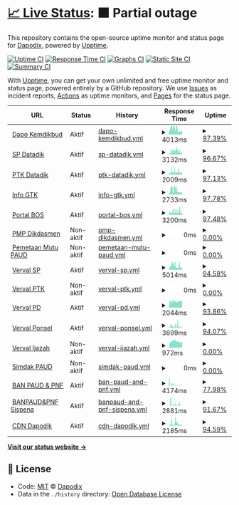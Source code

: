 # [📈 Live Status](https://dapodix.github.io/status): <!--live status--> **🟧 Partial outage**

This repository contains the open-source uptime monitor and status page for [Dapodix](https://dapodix.github.io/status), powered by [Upptime](https://github.com/upptime/upptime).

[![Uptime CI](https://github.com/koj-co/upptime/workflows/Uptime%20CI/badge.svg)](https://github.com/koj-co/upptime/actions?query=workflow%3A%22Uptime+CI%22)
[![Response Time CI](https://github.com/koj-co/upptime/workflows/Response%20Time%20CI/badge.svg)](https://github.com/koj-co/upptime/actions?query=workflow%3A%22Response+Time+CI%22)
[![Graphs CI](https://github.com/koj-co/upptime/workflows/Graphs%20CI/badge.svg)](https://github.com/koj-co/upptime/actions?query=workflow%3A%22Graphs+CI%22)
[![Static Site CI](https://github.com/koj-co/upptime/workflows/Static%20Site%20CI/badge.svg)](https://github.com/koj-co/upptime/actions?query=workflow%3A%22Static+Site+CI%22)
[![Summary CI](https://github.com/koj-co/upptime/workflows/Summary%20CI/badge.svg)](https://github.com/koj-co/upptime/actions?query=workflow%3A%22Summary+CI%22)

With [Upptime](https://upptime.js.org), you can get your own unlimited and free uptime monitor and status page, powered entirely by a GitHub repository. We use [Issues](https://github.com/dapodix/status/issues) as incident reports, [Actions](https://github.com/dapodix/status/actions) as uptime monitors, and [Pages](https://dapodix.github.io/status) for the status page.

<!--start: status pages-->
<!-- This summary is generated by Upptime (https://github.com/upptime/upptime) -->
<!-- Do not edit this manually, your changes will be overwritten -->
<!-- prettier-ignore -->
| URL | Status | History | Response Time | Uptime |
| --- | ------ | ------- | ------------- | ------ |
| <img alt="" src="https://icons.duckduckgo.com/ip3/dapo.kemdikbud.go.id.ico" height="13"> [Dapo Kemdikbud](https://dapo.kemdikbud.go.id/) | Aktif | [dapo-kemdikbud.yml](https://github.com/dapodix/status/commits/HEAD/history/dapo-kemdikbud.yml) | <details><summary><img alt="Response time graph" src="./graphs/dapo-kemdikbud/response-time-week.png" height="20"> 4013ms</summary><br><a href="https://dapodix.github.io/status/history/dapo-kemdikbud"><img alt="Response time 4496" src="https://img.shields.io/endpoint?url=https%3A%2F%2Fraw.githubusercontent.com%2Fdapodix%2Fstatus%2FHEAD%2Fapi%2Fdapo-kemdikbud%2Fresponse-time.json"></a><br><a href="https://dapodix.github.io/status/history/dapo-kemdikbud"><img alt="24-hour response time 2490" src="https://img.shields.io/endpoint?url=https%3A%2F%2Fraw.githubusercontent.com%2Fdapodix%2Fstatus%2FHEAD%2Fapi%2Fdapo-kemdikbud%2Fresponse-time-day.json"></a><br><a href="https://dapodix.github.io/status/history/dapo-kemdikbud"><img alt="7-day response time 4013" src="https://img.shields.io/endpoint?url=https%3A%2F%2Fraw.githubusercontent.com%2Fdapodix%2Fstatus%2FHEAD%2Fapi%2Fdapo-kemdikbud%2Fresponse-time-week.json"></a><br><a href="https://dapodix.github.io/status/history/dapo-kemdikbud"><img alt="30-day response time 2934" src="https://img.shields.io/endpoint?url=https%3A%2F%2Fraw.githubusercontent.com%2Fdapodix%2Fstatus%2FHEAD%2Fapi%2Fdapo-kemdikbud%2Fresponse-time-month.json"></a><br><a href="https://dapodix.github.io/status/history/dapo-kemdikbud"><img alt="1-year response time 4447" src="https://img.shields.io/endpoint?url=https%3A%2F%2Fraw.githubusercontent.com%2Fdapodix%2Fstatus%2FHEAD%2Fapi%2Fdapo-kemdikbud%2Fresponse-time-year.json"></a></details> | <details><summary><a href="https://dapodix.github.io/status/history/dapo-kemdikbud">97.39%</a></summary><a href="https://dapodix.github.io/status/history/dapo-kemdikbud"><img alt="All-time uptime 99.67%" src="https://img.shields.io/endpoint?url=https%3A%2F%2Fraw.githubusercontent.com%2Fdapodix%2Fstatus%2FHEAD%2Fapi%2Fdapo-kemdikbud%2Fuptime.json"></a><br><a href="https://dapodix.github.io/status/history/dapo-kemdikbud"><img alt="24-hour uptime 98.09%" src="https://img.shields.io/endpoint?url=https%3A%2F%2Fraw.githubusercontent.com%2Fdapodix%2Fstatus%2FHEAD%2Fapi%2Fdapo-kemdikbud%2Fuptime-day.json"></a><br><a href="https://dapodix.github.io/status/history/dapo-kemdikbud"><img alt="7-day uptime 97.39%" src="https://img.shields.io/endpoint?url=https%3A%2F%2Fraw.githubusercontent.com%2Fdapodix%2Fstatus%2FHEAD%2Fapi%2Fdapo-kemdikbud%2Fuptime-week.json"></a><br><a href="https://dapodix.github.io/status/history/dapo-kemdikbud"><img alt="30-day uptime 98.65%" src="https://img.shields.io/endpoint?url=https%3A%2F%2Fraw.githubusercontent.com%2Fdapodix%2Fstatus%2FHEAD%2Fapi%2Fdapo-kemdikbud%2Fuptime-month.json"></a><br><a href="https://dapodix.github.io/status/history/dapo-kemdikbud"><img alt="1-year uptime 98.96%" src="https://img.shields.io/endpoint?url=https%3A%2F%2Fraw.githubusercontent.com%2Fdapodix%2Fstatus%2FHEAD%2Fapi%2Fdapo-kemdikbud%2Fuptime-year.json"></a></details>
| <img alt="" src="https://icons.duckduckgo.com/ip3/sp.datadik.kemdikbud.go.id.ico" height="13"> [SP Datadik](https://sp.datadik.kemdikbud.go.id/) | Aktif | [sp-datadik.yml](https://github.com/dapodix/status/commits/HEAD/history/sp-datadik.yml) | <details><summary><img alt="Response time graph" src="./graphs/sp-datadik/response-time-week.png" height="20"> 3132ms</summary><br><a href="https://dapodix.github.io/status/history/sp-datadik"><img alt="Response time 1942" src="https://img.shields.io/endpoint?url=https%3A%2F%2Fraw.githubusercontent.com%2Fdapodix%2Fstatus%2FHEAD%2Fapi%2Fsp-datadik%2Fresponse-time.json"></a><br><a href="https://dapodix.github.io/status/history/sp-datadik"><img alt="24-hour response time 1539" src="https://img.shields.io/endpoint?url=https%3A%2F%2Fraw.githubusercontent.com%2Fdapodix%2Fstatus%2FHEAD%2Fapi%2Fsp-datadik%2Fresponse-time-day.json"></a><br><a href="https://dapodix.github.io/status/history/sp-datadik"><img alt="7-day response time 3132" src="https://img.shields.io/endpoint?url=https%3A%2F%2Fraw.githubusercontent.com%2Fdapodix%2Fstatus%2FHEAD%2Fapi%2Fsp-datadik%2Fresponse-time-week.json"></a><br><a href="https://dapodix.github.io/status/history/sp-datadik"><img alt="30-day response time 1812" src="https://img.shields.io/endpoint?url=https%3A%2F%2Fraw.githubusercontent.com%2Fdapodix%2Fstatus%2FHEAD%2Fapi%2Fsp-datadik%2Fresponse-time-month.json"></a><br><a href="https://dapodix.github.io/status/history/sp-datadik"><img alt="1-year response time 1474" src="https://img.shields.io/endpoint?url=https%3A%2F%2Fraw.githubusercontent.com%2Fdapodix%2Fstatus%2FHEAD%2Fapi%2Fsp-datadik%2Fresponse-time-year.json"></a></details> | <details><summary><a href="https://dapodix.github.io/status/history/sp-datadik">96.67%</a></summary><a href="https://dapodix.github.io/status/history/sp-datadik"><img alt="All-time uptime 99.78%" src="https://img.shields.io/endpoint?url=https%3A%2F%2Fraw.githubusercontent.com%2Fdapodix%2Fstatus%2FHEAD%2Fapi%2Fsp-datadik%2Fuptime.json"></a><br><a href="https://dapodix.github.io/status/history/sp-datadik"><img alt="24-hour uptime 100.00%" src="https://img.shields.io/endpoint?url=https%3A%2F%2Fraw.githubusercontent.com%2Fdapodix%2Fstatus%2FHEAD%2Fapi%2Fsp-datadik%2Fuptime-day.json"></a><br><a href="https://dapodix.github.io/status/history/sp-datadik"><img alt="7-day uptime 96.67%" src="https://img.shields.io/endpoint?url=https%3A%2F%2Fraw.githubusercontent.com%2Fdapodix%2Fstatus%2FHEAD%2Fapi%2Fsp-datadik%2Fuptime-week.json"></a><br><a href="https://dapodix.github.io/status/history/sp-datadik"><img alt="30-day uptime 98.76%" src="https://img.shields.io/endpoint?url=https%3A%2F%2Fraw.githubusercontent.com%2Fdapodix%2Fstatus%2FHEAD%2Fapi%2Fsp-datadik%2Fuptime-month.json"></a><br><a href="https://dapodix.github.io/status/history/sp-datadik"><img alt="1-year uptime 99.31%" src="https://img.shields.io/endpoint?url=https%3A%2F%2Fraw.githubusercontent.com%2Fdapodix%2Fstatus%2FHEAD%2Fapi%2Fsp-datadik%2Fuptime-year.json"></a></details>
| <img alt="" src="https://icons.duckduckgo.com/ip3/ptk.datadik.kemdikbud.go.id.ico" height="13"> [PTK Datadik](https://ptk.datadik.kemdikbud.go.id) | Aktif | [ptk-datadik.yml](https://github.com/dapodix/status/commits/HEAD/history/ptk-datadik.yml) | <details><summary><img alt="Response time graph" src="./graphs/ptk-datadik/response-time-week.png" height="20"> 2009ms</summary><br><a href="https://dapodix.github.io/status/history/ptk-datadik"><img alt="Response time 2690" src="https://img.shields.io/endpoint?url=https%3A%2F%2Fraw.githubusercontent.com%2Fdapodix%2Fstatus%2FHEAD%2Fapi%2Fptk-datadik%2Fresponse-time.json"></a><br><a href="https://dapodix.github.io/status/history/ptk-datadik"><img alt="24-hour response time 1385" src="https://img.shields.io/endpoint?url=https%3A%2F%2Fraw.githubusercontent.com%2Fdapodix%2Fstatus%2FHEAD%2Fapi%2Fptk-datadik%2Fresponse-time-day.json"></a><br><a href="https://dapodix.github.io/status/history/ptk-datadik"><img alt="7-day response time 2009" src="https://img.shields.io/endpoint?url=https%3A%2F%2Fraw.githubusercontent.com%2Fdapodix%2Fstatus%2FHEAD%2Fapi%2Fptk-datadik%2Fresponse-time-week.json"></a><br><a href="https://dapodix.github.io/status/history/ptk-datadik"><img alt="30-day response time 1574" src="https://img.shields.io/endpoint?url=https%3A%2F%2Fraw.githubusercontent.com%2Fdapodix%2Fstatus%2FHEAD%2Fapi%2Fptk-datadik%2Fresponse-time-month.json"></a><br><a href="https://dapodix.github.io/status/history/ptk-datadik"><img alt="1-year response time 2189" src="https://img.shields.io/endpoint?url=https%3A%2F%2Fraw.githubusercontent.com%2Fdapodix%2Fstatus%2FHEAD%2Fapi%2Fptk-datadik%2Fresponse-time-year.json"></a></details> | <details><summary><a href="https://dapodix.github.io/status/history/ptk-datadik">97.13%</a></summary><a href="https://dapodix.github.io/status/history/ptk-datadik"><img alt="All-time uptime 99.62%" src="https://img.shields.io/endpoint?url=https%3A%2F%2Fraw.githubusercontent.com%2Fdapodix%2Fstatus%2FHEAD%2Fapi%2Fptk-datadik%2Fuptime.json"></a><br><a href="https://dapodix.github.io/status/history/ptk-datadik"><img alt="24-hour uptime 100.00%" src="https://img.shields.io/endpoint?url=https%3A%2F%2Fraw.githubusercontent.com%2Fdapodix%2Fstatus%2FHEAD%2Fapi%2Fptk-datadik%2Fuptime-day.json"></a><br><a href="https://dapodix.github.io/status/history/ptk-datadik"><img alt="7-day uptime 97.13%" src="https://img.shields.io/endpoint?url=https%3A%2F%2Fraw.githubusercontent.com%2Fdapodix%2Fstatus%2FHEAD%2Fapi%2Fptk-datadik%2Fuptime-week.json"></a><br><a href="https://dapodix.github.io/status/history/ptk-datadik"><img alt="30-day uptime 98.85%" src="https://img.shields.io/endpoint?url=https%3A%2F%2Fraw.githubusercontent.com%2Fdapodix%2Fstatus%2FHEAD%2Fapi%2Fptk-datadik%2Fuptime-month.json"></a><br><a href="https://dapodix.github.io/status/history/ptk-datadik"><img alt="1-year uptime 99.18%" src="https://img.shields.io/endpoint?url=https%3A%2F%2Fraw.githubusercontent.com%2Fdapodix%2Fstatus%2FHEAD%2Fapi%2Fptk-datadik%2Fuptime-year.json"></a></details>
| <img alt="" src="https://icons.duckduckgo.com/ip3/info.gtk.kemdikbud.go.id.ico" height="13"> [Info GTK](https://info.gtk.kemdikbud.go.id) | Aktif | [info-gtk.yml](https://github.com/dapodix/status/commits/HEAD/history/info-gtk.yml) | <details><summary><img alt="Response time graph" src="./graphs/info-gtk/response-time-week.png" height="20"> 2733ms</summary><br><a href="https://dapodix.github.io/status/history/info-gtk"><img alt="Response time 2822" src="https://img.shields.io/endpoint?url=https%3A%2F%2Fraw.githubusercontent.com%2Fdapodix%2Fstatus%2FHEAD%2Fapi%2Finfo-gtk%2Fresponse-time.json"></a><br><a href="https://dapodix.github.io/status/history/info-gtk"><img alt="24-hour response time 1166" src="https://img.shields.io/endpoint?url=https%3A%2F%2Fraw.githubusercontent.com%2Fdapodix%2Fstatus%2FHEAD%2Fapi%2Finfo-gtk%2Fresponse-time-day.json"></a><br><a href="https://dapodix.github.io/status/history/info-gtk"><img alt="7-day response time 2733" src="https://img.shields.io/endpoint?url=https%3A%2F%2Fraw.githubusercontent.com%2Fdapodix%2Fstatus%2FHEAD%2Fapi%2Finfo-gtk%2Fresponse-time-week.json"></a><br><a href="https://dapodix.github.io/status/history/info-gtk"><img alt="30-day response time 1882" src="https://img.shields.io/endpoint?url=https%3A%2F%2Fraw.githubusercontent.com%2Fdapodix%2Fstatus%2FHEAD%2Fapi%2Finfo-gtk%2Fresponse-time-month.json"></a><br><a href="https://dapodix.github.io/status/history/info-gtk"><img alt="1-year response time 2479" src="https://img.shields.io/endpoint?url=https%3A%2F%2Fraw.githubusercontent.com%2Fdapodix%2Fstatus%2FHEAD%2Fapi%2Finfo-gtk%2Fresponse-time-year.json"></a></details> | <details><summary><a href="https://dapodix.github.io/status/history/info-gtk">97.78%</a></summary><a href="https://dapodix.github.io/status/history/info-gtk"><img alt="All-time uptime 99.38%" src="https://img.shields.io/endpoint?url=https%3A%2F%2Fraw.githubusercontent.com%2Fdapodix%2Fstatus%2FHEAD%2Fapi%2Finfo-gtk%2Fuptime.json"></a><br><a href="https://dapodix.github.io/status/history/info-gtk"><img alt="24-hour uptime 100.00%" src="https://img.shields.io/endpoint?url=https%3A%2F%2Fraw.githubusercontent.com%2Fdapodix%2Fstatus%2FHEAD%2Fapi%2Finfo-gtk%2Fuptime-day.json"></a><br><a href="https://dapodix.github.io/status/history/info-gtk"><img alt="7-day uptime 97.78%" src="https://img.shields.io/endpoint?url=https%3A%2F%2Fraw.githubusercontent.com%2Fdapodix%2Fstatus%2FHEAD%2Fapi%2Finfo-gtk%2Fuptime-week.json"></a><br><a href="https://dapodix.github.io/status/history/info-gtk"><img alt="30-day uptime 98.52%" src="https://img.shields.io/endpoint?url=https%3A%2F%2Fraw.githubusercontent.com%2Fdapodix%2Fstatus%2FHEAD%2Fapi%2Finfo-gtk%2Fuptime-month.json"></a><br><a href="https://dapodix.github.io/status/history/info-gtk"><img alt="1-year uptime 98.06%" src="https://img.shields.io/endpoint?url=https%3A%2F%2Fraw.githubusercontent.com%2Fdapodix%2Fstatus%2FHEAD%2Fapi%2Finfo-gtk%2Fuptime-year.json"></a></details>
| <img alt="" src="https://icons.duckduckgo.com/ip3/bos.kemdikbud.go.id.ico" height="13"> [Portal BOS](https://bos.kemdikbud.go.id/) | Aktif | [portal-bos.yml](https://github.com/dapodix/status/commits/HEAD/history/portal-bos.yml) | <details><summary><img alt="Response time graph" src="./graphs/portal-bos/response-time-week.png" height="20"> 3200ms</summary><br><a href="https://dapodix.github.io/status/history/portal-bos"><img alt="Response time 3244" src="https://img.shields.io/endpoint?url=https%3A%2F%2Fraw.githubusercontent.com%2Fdapodix%2Fstatus%2FHEAD%2Fapi%2Fportal-bos%2Fresponse-time.json"></a><br><a href="https://dapodix.github.io/status/history/portal-bos"><img alt="24-hour response time 1685" src="https://img.shields.io/endpoint?url=https%3A%2F%2Fraw.githubusercontent.com%2Fdapodix%2Fstatus%2FHEAD%2Fapi%2Fportal-bos%2Fresponse-time-day.json"></a><br><a href="https://dapodix.github.io/status/history/portal-bos"><img alt="7-day response time 3200" src="https://img.shields.io/endpoint?url=https%3A%2F%2Fraw.githubusercontent.com%2Fdapodix%2Fstatus%2FHEAD%2Fapi%2Fportal-bos%2Fresponse-time-week.json"></a><br><a href="https://dapodix.github.io/status/history/portal-bos"><img alt="30-day response time 2094" src="https://img.shields.io/endpoint?url=https%3A%2F%2Fraw.githubusercontent.com%2Fdapodix%2Fstatus%2FHEAD%2Fapi%2Fportal-bos%2Fresponse-time-month.json"></a><br><a href="https://dapodix.github.io/status/history/portal-bos"><img alt="1-year response time 2997" src="https://img.shields.io/endpoint?url=https%3A%2F%2Fraw.githubusercontent.com%2Fdapodix%2Fstatus%2FHEAD%2Fapi%2Fportal-bos%2Fresponse-time-year.json"></a></details> | <details><summary><a href="https://dapodix.github.io/status/history/portal-bos">97.48%</a></summary><a href="https://dapodix.github.io/status/history/portal-bos"><img alt="All-time uptime 99.72%" src="https://img.shields.io/endpoint?url=https%3A%2F%2Fraw.githubusercontent.com%2Fdapodix%2Fstatus%2FHEAD%2Fapi%2Fportal-bos%2Fuptime.json"></a><br><a href="https://dapodix.github.io/status/history/portal-bos"><img alt="24-hour uptime 100.00%" src="https://img.shields.io/endpoint?url=https%3A%2F%2Fraw.githubusercontent.com%2Fdapodix%2Fstatus%2FHEAD%2Fapi%2Fportal-bos%2Fuptime-day.json"></a><br><a href="https://dapodix.github.io/status/history/portal-bos"><img alt="7-day uptime 97.48%" src="https://img.shields.io/endpoint?url=https%3A%2F%2Fraw.githubusercontent.com%2Fdapodix%2Fstatus%2FHEAD%2Fapi%2Fportal-bos%2Fuptime-week.json"></a><br><a href="https://dapodix.github.io/status/history/portal-bos"><img alt="30-day uptime 98.40%" src="https://img.shields.io/endpoint?url=https%3A%2F%2Fraw.githubusercontent.com%2Fdapodix%2Fstatus%2FHEAD%2Fapi%2Fportal-bos%2Fuptime-month.json"></a><br><a href="https://dapodix.github.io/status/history/portal-bos"><img alt="1-year uptime 99.13%" src="https://img.shields.io/endpoint?url=https%3A%2F%2Fraw.githubusercontent.com%2Fdapodix%2Fstatus%2FHEAD%2Fapi%2Fportal-bos%2Fuptime-year.json"></a></details>
| <img alt="" src="https://icons.duckduckgo.com/ip3/pmp.kemdikbud.go.id.ico" height="13"> [PMP Dikdasmen](http://pmp.kemdikbud.go.id/) | Non-aktif | [pmp-dikdasmen.yml](https://github.com/dapodix/status/commits/HEAD/history/pmp-dikdasmen.yml) | <details><summary><img alt="Response time graph" src="./graphs/pmp-dikdasmen/response-time-week.png" height="20"> 0ms</summary><br><a href="https://dapodix.github.io/status/history/pmp-dikdasmen"><img alt="Response time 2246" src="https://img.shields.io/endpoint?url=https%3A%2F%2Fraw.githubusercontent.com%2Fdapodix%2Fstatus%2FHEAD%2Fapi%2Fpmp-dikdasmen%2Fresponse-time.json"></a><br><a href="https://dapodix.github.io/status/history/pmp-dikdasmen"><img alt="24-hour response time 0" src="https://img.shields.io/endpoint?url=https%3A%2F%2Fraw.githubusercontent.com%2Fdapodix%2Fstatus%2FHEAD%2Fapi%2Fpmp-dikdasmen%2Fresponse-time-day.json"></a><br><a href="https://dapodix.github.io/status/history/pmp-dikdasmen"><img alt="7-day response time 0" src="https://img.shields.io/endpoint?url=https%3A%2F%2Fraw.githubusercontent.com%2Fdapodix%2Fstatus%2FHEAD%2Fapi%2Fpmp-dikdasmen%2Fresponse-time-week.json"></a><br><a href="https://dapodix.github.io/status/history/pmp-dikdasmen"><img alt="30-day response time 0" src="https://img.shields.io/endpoint?url=https%3A%2F%2Fraw.githubusercontent.com%2Fdapodix%2Fstatus%2FHEAD%2Fapi%2Fpmp-dikdasmen%2Fresponse-time-month.json"></a><br><a href="https://dapodix.github.io/status/history/pmp-dikdasmen"><img alt="1-year response time 1536" src="https://img.shields.io/endpoint?url=https%3A%2F%2Fraw.githubusercontent.com%2Fdapodix%2Fstatus%2FHEAD%2Fapi%2Fpmp-dikdasmen%2Fresponse-time-year.json"></a></details> | <details><summary><a href="https://dapodix.github.io/status/history/pmp-dikdasmen">0.00%</a></summary><a href="https://dapodix.github.io/status/history/pmp-dikdasmen"><img alt="All-time uptime 85.50%" src="https://img.shields.io/endpoint?url=https%3A%2F%2Fraw.githubusercontent.com%2Fdapodix%2Fstatus%2FHEAD%2Fapi%2Fpmp-dikdasmen%2Fuptime.json"></a><br><a href="https://dapodix.github.io/status/history/pmp-dikdasmen"><img alt="24-hour uptime 0.00%" src="https://img.shields.io/endpoint?url=https%3A%2F%2Fraw.githubusercontent.com%2Fdapodix%2Fstatus%2FHEAD%2Fapi%2Fpmp-dikdasmen%2Fuptime-day.json"></a><br><a href="https://dapodix.github.io/status/history/pmp-dikdasmen"><img alt="7-day uptime 0.00%" src="https://img.shields.io/endpoint?url=https%3A%2F%2Fraw.githubusercontent.com%2Fdapodix%2Fstatus%2FHEAD%2Fapi%2Fpmp-dikdasmen%2Fuptime-week.json"></a><br><a href="https://dapodix.github.io/status/history/pmp-dikdasmen"><img alt="30-day uptime 0.00%" src="https://img.shields.io/endpoint?url=https%3A%2F%2Fraw.githubusercontent.com%2Fdapodix%2Fstatus%2FHEAD%2Fapi%2Fpmp-dikdasmen%2Fuptime-month.json"></a><br><a href="https://dapodix.github.io/status/history/pmp-dikdasmen"><img alt="1-year uptime 57.50%" src="https://img.shields.io/endpoint?url=https%3A%2F%2Fraw.githubusercontent.com%2Fdapodix%2Fstatus%2FHEAD%2Fapi%2Fpmp-dikdasmen%2Fuptime-year.json"></a></details>
| <img alt="" src="https://icons.duckduckgo.com/ip3/pemetaanmutu.paud-dikmas.kemdikbud.go.id.ico" height="13"> [Pemetaan Mutu PAUD](https://pemetaanmutu.paud-dikmas.kemdikbud.go.id/) | Non-aktif | [pemetaan-mutu-paud.yml](https://github.com/dapodix/status/commits/HEAD/history/pemetaan-mutu-paud.yml) | <details><summary><img alt="Response time graph" src="./graphs/pemetaan-mutu-paud/response-time-week.png" height="20"> 0ms</summary><br><a href="https://dapodix.github.io/status/history/pemetaan-mutu-paud"><img alt="Response time 0" src="https://img.shields.io/endpoint?url=https%3A%2F%2Fraw.githubusercontent.com%2Fdapodix%2Fstatus%2FHEAD%2Fapi%2Fpemetaan-mutu-paud%2Fresponse-time.json"></a><br><a href="https://dapodix.github.io/status/history/pemetaan-mutu-paud"><img alt="24-hour response time 0" src="https://img.shields.io/endpoint?url=https%3A%2F%2Fraw.githubusercontent.com%2Fdapodix%2Fstatus%2FHEAD%2Fapi%2Fpemetaan-mutu-paud%2Fresponse-time-day.json"></a><br><a href="https://dapodix.github.io/status/history/pemetaan-mutu-paud"><img alt="7-day response time 0" src="https://img.shields.io/endpoint?url=https%3A%2F%2Fraw.githubusercontent.com%2Fdapodix%2Fstatus%2FHEAD%2Fapi%2Fpemetaan-mutu-paud%2Fresponse-time-week.json"></a><br><a href="https://dapodix.github.io/status/history/pemetaan-mutu-paud"><img alt="30-day response time 0" src="https://img.shields.io/endpoint?url=https%3A%2F%2Fraw.githubusercontent.com%2Fdapodix%2Fstatus%2FHEAD%2Fapi%2Fpemetaan-mutu-paud%2Fresponse-time-month.json"></a><br><a href="https://dapodix.github.io/status/history/pemetaan-mutu-paud"><img alt="1-year response time 0" src="https://img.shields.io/endpoint?url=https%3A%2F%2Fraw.githubusercontent.com%2Fdapodix%2Fstatus%2FHEAD%2Fapi%2Fpemetaan-mutu-paud%2Fresponse-time-year.json"></a></details> | <details><summary><a href="https://dapodix.github.io/status/history/pemetaan-mutu-paud">0.00%</a></summary><a href="https://dapodix.github.io/status/history/pemetaan-mutu-paud"><img alt="All-time uptime 25.70%" src="https://img.shields.io/endpoint?url=https%3A%2F%2Fraw.githubusercontent.com%2Fdapodix%2Fstatus%2FHEAD%2Fapi%2Fpemetaan-mutu-paud%2Fuptime.json"></a><br><a href="https://dapodix.github.io/status/history/pemetaan-mutu-paud"><img alt="24-hour uptime 0.00%" src="https://img.shields.io/endpoint?url=https%3A%2F%2Fraw.githubusercontent.com%2Fdapodix%2Fstatus%2FHEAD%2Fapi%2Fpemetaan-mutu-paud%2Fuptime-day.json"></a><br><a href="https://dapodix.github.io/status/history/pemetaan-mutu-paud"><img alt="7-day uptime 0.00%" src="https://img.shields.io/endpoint?url=https%3A%2F%2Fraw.githubusercontent.com%2Fdapodix%2Fstatus%2FHEAD%2Fapi%2Fpemetaan-mutu-paud%2Fuptime-week.json"></a><br><a href="https://dapodix.github.io/status/history/pemetaan-mutu-paud"><img alt="30-day uptime 0.00%" src="https://img.shields.io/endpoint?url=https%3A%2F%2Fraw.githubusercontent.com%2Fdapodix%2Fstatus%2FHEAD%2Fapi%2Fpemetaan-mutu-paud%2Fuptime-month.json"></a><br><a href="https://dapodix.github.io/status/history/pemetaan-mutu-paud"><img alt="1-year uptime 0.00%" src="https://img.shields.io/endpoint?url=https%3A%2F%2Fraw.githubusercontent.com%2Fdapodix%2Fstatus%2FHEAD%2Fapi%2Fpemetaan-mutu-paud%2Fuptime-year.json"></a></details>
| <img alt="" src="https://icons.duckduckgo.com/ip3/vervalsp.data.kemdikbud.go.id.ico" height="13"> [Verval SP](http://vervalsp.data.kemdikbud.go.id/) | Aktif | [verval-sp.yml](https://github.com/dapodix/status/commits/HEAD/history/verval-sp.yml) | <details><summary><img alt="Response time graph" src="./graphs/verval-sp/response-time-week.png" height="20"> 5014ms</summary><br><a href="https://dapodix.github.io/status/history/verval-sp"><img alt="Response time 4632" src="https://img.shields.io/endpoint?url=https%3A%2F%2Fraw.githubusercontent.com%2Fdapodix%2Fstatus%2FHEAD%2Fapi%2Fverval-sp%2Fresponse-time.json"></a><br><a href="https://dapodix.github.io/status/history/verval-sp"><img alt="24-hour response time 2836" src="https://img.shields.io/endpoint?url=https%3A%2F%2Fraw.githubusercontent.com%2Fdapodix%2Fstatus%2FHEAD%2Fapi%2Fverval-sp%2Fresponse-time-day.json"></a><br><a href="https://dapodix.github.io/status/history/verval-sp"><img alt="7-day response time 5014" src="https://img.shields.io/endpoint?url=https%3A%2F%2Fraw.githubusercontent.com%2Fdapodix%2Fstatus%2FHEAD%2Fapi%2Fverval-sp%2Fresponse-time-week.json"></a><br><a href="https://dapodix.github.io/status/history/verval-sp"><img alt="30-day response time 3877" src="https://img.shields.io/endpoint?url=https%3A%2F%2Fraw.githubusercontent.com%2Fdapodix%2Fstatus%2FHEAD%2Fapi%2Fverval-sp%2Fresponse-time-month.json"></a><br><a href="https://dapodix.github.io/status/history/verval-sp"><img alt="1-year response time 4107" src="https://img.shields.io/endpoint?url=https%3A%2F%2Fraw.githubusercontent.com%2Fdapodix%2Fstatus%2FHEAD%2Fapi%2Fverval-sp%2Fresponse-time-year.json"></a></details> | <details><summary><a href="https://dapodix.github.io/status/history/verval-sp">94.58%</a></summary><a href="https://dapodix.github.io/status/history/verval-sp"><img alt="All-time uptime 95.43%" src="https://img.shields.io/endpoint?url=https%3A%2F%2Fraw.githubusercontent.com%2Fdapodix%2Fstatus%2FHEAD%2Fapi%2Fverval-sp%2Fuptime.json"></a><br><a href="https://dapodix.github.io/status/history/verval-sp"><img alt="24-hour uptime 100.00%" src="https://img.shields.io/endpoint?url=https%3A%2F%2Fraw.githubusercontent.com%2Fdapodix%2Fstatus%2FHEAD%2Fapi%2Fverval-sp%2Fuptime-day.json"></a><br><a href="https://dapodix.github.io/status/history/verval-sp"><img alt="7-day uptime 94.58%" src="https://img.shields.io/endpoint?url=https%3A%2F%2Fraw.githubusercontent.com%2Fdapodix%2Fstatus%2FHEAD%2Fapi%2Fverval-sp%2Fuptime-week.json"></a><br><a href="https://dapodix.github.io/status/history/verval-sp"><img alt="30-day uptime 98.44%" src="https://img.shields.io/endpoint?url=https%3A%2F%2Fraw.githubusercontent.com%2Fdapodix%2Fstatus%2FHEAD%2Fapi%2Fverval-sp%2Fuptime-month.json"></a><br><a href="https://dapodix.github.io/status/history/verval-sp"><img alt="1-year uptime 85.50%" src="https://img.shields.io/endpoint?url=https%3A%2F%2Fraw.githubusercontent.com%2Fdapodix%2Fstatus%2FHEAD%2Fapi%2Fverval-sp%2Fuptime-year.json"></a></details>
| <img alt="" src="https://icons.duckduckgo.com/ip3/vervalptk.data.kemdikbud.go.id.ico" height="13"> [Verval PTK](http://vervalptk.data.kemdikbud.go.id/) | Non-aktif | [verval-ptk.yml](https://github.com/dapodix/status/commits/HEAD/history/verval-ptk.yml) | <details><summary><img alt="Response time graph" src="./graphs/verval-ptk/response-time-week.png" height="20"> 0ms</summary><br><a href="https://dapodix.github.io/status/history/verval-ptk"><img alt="Response time 0" src="https://img.shields.io/endpoint?url=https%3A%2F%2Fraw.githubusercontent.com%2Fdapodix%2Fstatus%2FHEAD%2Fapi%2Fverval-ptk%2Fresponse-time.json"></a><br><a href="https://dapodix.github.io/status/history/verval-ptk"><img alt="24-hour response time 0" src="https://img.shields.io/endpoint?url=https%3A%2F%2Fraw.githubusercontent.com%2Fdapodix%2Fstatus%2FHEAD%2Fapi%2Fverval-ptk%2Fresponse-time-day.json"></a><br><a href="https://dapodix.github.io/status/history/verval-ptk"><img alt="7-day response time 0" src="https://img.shields.io/endpoint?url=https%3A%2F%2Fraw.githubusercontent.com%2Fdapodix%2Fstatus%2FHEAD%2Fapi%2Fverval-ptk%2Fresponse-time-week.json"></a><br><a href="https://dapodix.github.io/status/history/verval-ptk"><img alt="30-day response time 0" src="https://img.shields.io/endpoint?url=https%3A%2F%2Fraw.githubusercontent.com%2Fdapodix%2Fstatus%2FHEAD%2Fapi%2Fverval-ptk%2Fresponse-time-month.json"></a><br><a href="https://dapodix.github.io/status/history/verval-ptk"><img alt="1-year response time 0" src="https://img.shields.io/endpoint?url=https%3A%2F%2Fraw.githubusercontent.com%2Fdapodix%2Fstatus%2FHEAD%2Fapi%2Fverval-ptk%2Fresponse-time-year.json"></a></details> | <details><summary><a href="https://dapodix.github.io/status/history/verval-ptk">0.00%</a></summary><a href="https://dapodix.github.io/status/history/verval-ptk"><img alt="All-time uptime 31.88%" src="https://img.shields.io/endpoint?url=https%3A%2F%2Fraw.githubusercontent.com%2Fdapodix%2Fstatus%2FHEAD%2Fapi%2Fverval-ptk%2Fuptime.json"></a><br><a href="https://dapodix.github.io/status/history/verval-ptk"><img alt="24-hour uptime 0.00%" src="https://img.shields.io/endpoint?url=https%3A%2F%2Fraw.githubusercontent.com%2Fdapodix%2Fstatus%2FHEAD%2Fapi%2Fverval-ptk%2Fuptime-day.json"></a><br><a href="https://dapodix.github.io/status/history/verval-ptk"><img alt="7-day uptime 0.00%" src="https://img.shields.io/endpoint?url=https%3A%2F%2Fraw.githubusercontent.com%2Fdapodix%2Fstatus%2FHEAD%2Fapi%2Fverval-ptk%2Fuptime-week.json"></a><br><a href="https://dapodix.github.io/status/history/verval-ptk"><img alt="30-day uptime 0.00%" src="https://img.shields.io/endpoint?url=https%3A%2F%2Fraw.githubusercontent.com%2Fdapodix%2Fstatus%2FHEAD%2Fapi%2Fverval-ptk%2Fuptime-month.json"></a><br><a href="https://dapodix.github.io/status/history/verval-ptk"><img alt="1-year uptime 0.00%" src="https://img.shields.io/endpoint?url=https%3A%2F%2Fraw.githubusercontent.com%2Fdapodix%2Fstatus%2FHEAD%2Fapi%2Fverval-ptk%2Fuptime-year.json"></a></details>
| <img alt="" src="https://icons.duckduckgo.com/ip3/vervalpd.data.kemdikbud.go.id.ico" height="13"> [Verval PD](http://vervalpd.data.kemdikbud.go.id/) | Aktif | [verval-pd.yml](https://github.com/dapodix/status/commits/HEAD/history/verval-pd.yml) | <details><summary><img alt="Response time graph" src="./graphs/verval-pd/response-time-week.png" height="20"> 2044ms</summary><br><a href="https://dapodix.github.io/status/history/verval-pd"><img alt="Response time 3235" src="https://img.shields.io/endpoint?url=https%3A%2F%2Fraw.githubusercontent.com%2Fdapodix%2Fstatus%2FHEAD%2Fapi%2Fverval-pd%2Fresponse-time.json"></a><br><a href="https://dapodix.github.io/status/history/verval-pd"><img alt="24-hour response time 1986" src="https://img.shields.io/endpoint?url=https%3A%2F%2Fraw.githubusercontent.com%2Fdapodix%2Fstatus%2FHEAD%2Fapi%2Fverval-pd%2Fresponse-time-day.json"></a><br><a href="https://dapodix.github.io/status/history/verval-pd"><img alt="7-day response time 2044" src="https://img.shields.io/endpoint?url=https%3A%2F%2Fraw.githubusercontent.com%2Fdapodix%2Fstatus%2FHEAD%2Fapi%2Fverval-pd%2Fresponse-time-week.json"></a><br><a href="https://dapodix.github.io/status/history/verval-pd"><img alt="30-day response time 2042" src="https://img.shields.io/endpoint?url=https%3A%2F%2Fraw.githubusercontent.com%2Fdapodix%2Fstatus%2FHEAD%2Fapi%2Fverval-pd%2Fresponse-time-month.json"></a><br><a href="https://dapodix.github.io/status/history/verval-pd"><img alt="1-year response time 3017" src="https://img.shields.io/endpoint?url=https%3A%2F%2Fraw.githubusercontent.com%2Fdapodix%2Fstatus%2FHEAD%2Fapi%2Fverval-pd%2Fresponse-time-year.json"></a></details> | <details><summary><a href="https://dapodix.github.io/status/history/verval-pd">93.86%</a></summary><a href="https://dapodix.github.io/status/history/verval-pd"><img alt="All-time uptime 95.78%" src="https://img.shields.io/endpoint?url=https%3A%2F%2Fraw.githubusercontent.com%2Fdapodix%2Fstatus%2FHEAD%2Fapi%2Fverval-pd%2Fuptime.json"></a><br><a href="https://dapodix.github.io/status/history/verval-pd"><img alt="24-hour uptime 100.00%" src="https://img.shields.io/endpoint?url=https%3A%2F%2Fraw.githubusercontent.com%2Fdapodix%2Fstatus%2FHEAD%2Fapi%2Fverval-pd%2Fuptime-day.json"></a><br><a href="https://dapodix.github.io/status/history/verval-pd"><img alt="7-day uptime 93.86%" src="https://img.shields.io/endpoint?url=https%3A%2F%2Fraw.githubusercontent.com%2Fdapodix%2Fstatus%2FHEAD%2Fapi%2Fverval-pd%2Fuptime-week.json"></a><br><a href="https://dapodix.github.io/status/history/verval-pd"><img alt="30-day uptime 96.93%" src="https://img.shields.io/endpoint?url=https%3A%2F%2Fraw.githubusercontent.com%2Fdapodix%2Fstatus%2FHEAD%2Fapi%2Fverval-pd%2Fuptime-month.json"></a><br><a href="https://dapodix.github.io/status/history/verval-pd"><img alt="1-year uptime 86.73%" src="https://img.shields.io/endpoint?url=https%3A%2F%2Fraw.githubusercontent.com%2Fdapodix%2Fstatus%2FHEAD%2Fapi%2Fverval-pd%2Fuptime-year.json"></a></details>
| <img alt="" src="https://icons.duckduckgo.com/ip3/vervalponsel.data.kemdikbud.go.id.ico" height="13"> [Verval Ponsel](https://vervalponsel.data.kemdikbud.go.id/) | Aktif | [verval-ponsel.yml](https://github.com/dapodix/status/commits/HEAD/history/verval-ponsel.yml) | <details><summary><img alt="Response time graph" src="./graphs/verval-ponsel/response-time-week.png" height="20"> 3699ms</summary><br><a href="https://dapodix.github.io/status/history/verval-ponsel"><img alt="Response time 1893" src="https://img.shields.io/endpoint?url=https%3A%2F%2Fraw.githubusercontent.com%2Fdapodix%2Fstatus%2FHEAD%2Fapi%2Fverval-ponsel%2Fresponse-time.json"></a><br><a href="https://dapodix.github.io/status/history/verval-ponsel"><img alt="24-hour response time 1681" src="https://img.shields.io/endpoint?url=https%3A%2F%2Fraw.githubusercontent.com%2Fdapodix%2Fstatus%2FHEAD%2Fapi%2Fverval-ponsel%2Fresponse-time-day.json"></a><br><a href="https://dapodix.github.io/status/history/verval-ponsel"><img alt="7-day response time 3699" src="https://img.shields.io/endpoint?url=https%3A%2F%2Fraw.githubusercontent.com%2Fdapodix%2Fstatus%2FHEAD%2Fapi%2Fverval-ponsel%2Fresponse-time-week.json"></a><br><a href="https://dapodix.github.io/status/history/verval-ponsel"><img alt="30-day response time 2460" src="https://img.shields.io/endpoint?url=https%3A%2F%2Fraw.githubusercontent.com%2Fdapodix%2Fstatus%2FHEAD%2Fapi%2Fverval-ponsel%2Fresponse-time-month.json"></a><br><a href="https://dapodix.github.io/status/history/verval-ponsel"><img alt="1-year response time 1636" src="https://img.shields.io/endpoint?url=https%3A%2F%2Fraw.githubusercontent.com%2Fdapodix%2Fstatus%2FHEAD%2Fapi%2Fverval-ponsel%2Fresponse-time-year.json"></a></details> | <details><summary><a href="https://dapodix.github.io/status/history/verval-ponsel">94.07%</a></summary><a href="https://dapodix.github.io/status/history/verval-ponsel"><img alt="All-time uptime 78.85%" src="https://img.shields.io/endpoint?url=https%3A%2F%2Fraw.githubusercontent.com%2Fdapodix%2Fstatus%2FHEAD%2Fapi%2Fverval-ponsel%2Fuptime.json"></a><br><a href="https://dapodix.github.io/status/history/verval-ponsel"><img alt="24-hour uptime 100.00%" src="https://img.shields.io/endpoint?url=https%3A%2F%2Fraw.githubusercontent.com%2Fdapodix%2Fstatus%2FHEAD%2Fapi%2Fverval-ponsel%2Fuptime-day.json"></a><br><a href="https://dapodix.github.io/status/history/verval-ponsel"><img alt="7-day uptime 94.07%" src="https://img.shields.io/endpoint?url=https%3A%2F%2Fraw.githubusercontent.com%2Fdapodix%2Fstatus%2FHEAD%2Fapi%2Fverval-ponsel%2Fuptime-week.json"></a><br><a href="https://dapodix.github.io/status/history/verval-ponsel"><img alt="30-day uptime 98.39%" src="https://img.shields.io/endpoint?url=https%3A%2F%2Fraw.githubusercontent.com%2Fdapodix%2Fstatus%2FHEAD%2Fapi%2Fverval-ponsel%2Fuptime-month.json"></a><br><a href="https://dapodix.github.io/status/history/verval-ponsel"><img alt="1-year uptime 70.82%" src="https://img.shields.io/endpoint?url=https%3A%2F%2Fraw.githubusercontent.com%2Fdapodix%2Fstatus%2FHEAD%2Fapi%2Fverval-ponsel%2Fuptime-year.json"></a></details>
| <img alt="" src="https://icons.duckduckgo.com/ip3/info.gtk.kemdikbud.go.id.ico" height="13"> [Verval Ijazah](https://info.gtk.kemdikbud.go.id/verval_s1/index.php) | Non-aktif | [verval-ijazah.yml](https://github.com/dapodix/status/commits/HEAD/history/verval-ijazah.yml) | <details><summary><img alt="Response time graph" src="./graphs/verval-ijazah/response-time-week.png" height="20"> 972ms</summary><br><a href="https://dapodix.github.io/status/history/verval-ijazah"><img alt="Response time 1623" src="https://img.shields.io/endpoint?url=https%3A%2F%2Fraw.githubusercontent.com%2Fdapodix%2Fstatus%2FHEAD%2Fapi%2Fverval-ijazah%2Fresponse-time.json"></a><br><a href="https://dapodix.github.io/status/history/verval-ijazah"><img alt="24-hour response time 941" src="https://img.shields.io/endpoint?url=https%3A%2F%2Fraw.githubusercontent.com%2Fdapodix%2Fstatus%2FHEAD%2Fapi%2Fverval-ijazah%2Fresponse-time-day.json"></a><br><a href="https://dapodix.github.io/status/history/verval-ijazah"><img alt="7-day response time 972" src="https://img.shields.io/endpoint?url=https%3A%2F%2Fraw.githubusercontent.com%2Fdapodix%2Fstatus%2FHEAD%2Fapi%2Fverval-ijazah%2Fresponse-time-week.json"></a><br><a href="https://dapodix.github.io/status/history/verval-ijazah"><img alt="30-day response time 951" src="https://img.shields.io/endpoint?url=https%3A%2F%2Fraw.githubusercontent.com%2Fdapodix%2Fstatus%2FHEAD%2Fapi%2Fverval-ijazah%2Fresponse-time-month.json"></a><br><a href="https://dapodix.github.io/status/history/verval-ijazah"><img alt="1-year response time 1408" src="https://img.shields.io/endpoint?url=https%3A%2F%2Fraw.githubusercontent.com%2Fdapodix%2Fstatus%2FHEAD%2Fapi%2Fverval-ijazah%2Fresponse-time-year.json"></a></details> | <details><summary><a href="https://dapodix.github.io/status/history/verval-ijazah">0.00%</a></summary><a href="https://dapodix.github.io/status/history/verval-ijazah"><img alt="All-time uptime 68.03%" src="https://img.shields.io/endpoint?url=https%3A%2F%2Fraw.githubusercontent.com%2Fdapodix%2Fstatus%2FHEAD%2Fapi%2Fverval-ijazah%2Fuptime.json"></a><br><a href="https://dapodix.github.io/status/history/verval-ijazah"><img alt="24-hour uptime 0.00%" src="https://img.shields.io/endpoint?url=https%3A%2F%2Fraw.githubusercontent.com%2Fdapodix%2Fstatus%2FHEAD%2Fapi%2Fverval-ijazah%2Fuptime-day.json"></a><br><a href="https://dapodix.github.io/status/history/verval-ijazah"><img alt="7-day uptime 0.00%" src="https://img.shields.io/endpoint?url=https%3A%2F%2Fraw.githubusercontent.com%2Fdapodix%2Fstatus%2FHEAD%2Fapi%2Fverval-ijazah%2Fuptime-week.json"></a><br><a href="https://dapodix.github.io/status/history/verval-ijazah"><img alt="30-day uptime 0.00%" src="https://img.shields.io/endpoint?url=https%3A%2F%2Fraw.githubusercontent.com%2Fdapodix%2Fstatus%2FHEAD%2Fapi%2Fverval-ijazah%2Fuptime-month.json"></a><br><a href="https://dapodix.github.io/status/history/verval-ijazah"><img alt="1-year uptime 9.92%" src="https://img.shields.io/endpoint?url=https%3A%2F%2Fraw.githubusercontent.com%2Fdapodix%2Fstatus%2FHEAD%2Fapi%2Fverval-ijazah%2Fuptime-year.json"></a></details>
| <img alt="" src="https://icons.duckduckgo.com/ip3/app.paud-dikmas.kemdikbud.go.id.ico" height="13"> [Simdak PAUD](https://app.paud-dikmas.kemdikbud.go.id/simdak/) | Non-aktif | [simdak-paud.yml](https://github.com/dapodix/status/commits/HEAD/history/simdak-paud.yml) | <details><summary><img alt="Response time graph" src="./graphs/simdak-paud/response-time-week.png" height="20"> 0ms</summary><br><a href="https://dapodix.github.io/status/history/simdak-paud"><img alt="Response time 0" src="https://img.shields.io/endpoint?url=https%3A%2F%2Fraw.githubusercontent.com%2Fdapodix%2Fstatus%2FHEAD%2Fapi%2Fsimdak-paud%2Fresponse-time.json"></a><br><a href="https://dapodix.github.io/status/history/simdak-paud"><img alt="24-hour response time 0" src="https://img.shields.io/endpoint?url=https%3A%2F%2Fraw.githubusercontent.com%2Fdapodix%2Fstatus%2FHEAD%2Fapi%2Fsimdak-paud%2Fresponse-time-day.json"></a><br><a href="https://dapodix.github.io/status/history/simdak-paud"><img alt="7-day response time 0" src="https://img.shields.io/endpoint?url=https%3A%2F%2Fraw.githubusercontent.com%2Fdapodix%2Fstatus%2FHEAD%2Fapi%2Fsimdak-paud%2Fresponse-time-week.json"></a><br><a href="https://dapodix.github.io/status/history/simdak-paud"><img alt="30-day response time 0" src="https://img.shields.io/endpoint?url=https%3A%2F%2Fraw.githubusercontent.com%2Fdapodix%2Fstatus%2FHEAD%2Fapi%2Fsimdak-paud%2Fresponse-time-month.json"></a><br><a href="https://dapodix.github.io/status/history/simdak-paud"><img alt="1-year response time 0" src="https://img.shields.io/endpoint?url=https%3A%2F%2Fraw.githubusercontent.com%2Fdapodix%2Fstatus%2FHEAD%2Fapi%2Fsimdak-paud%2Fresponse-time-year.json"></a></details> | <details><summary><a href="https://dapodix.github.io/status/history/simdak-paud">0.00%</a></summary><a href="https://dapodix.github.io/status/history/simdak-paud"><img alt="All-time uptime 21.53%" src="https://img.shields.io/endpoint?url=https%3A%2F%2Fraw.githubusercontent.com%2Fdapodix%2Fstatus%2FHEAD%2Fapi%2Fsimdak-paud%2Fuptime.json"></a><br><a href="https://dapodix.github.io/status/history/simdak-paud"><img alt="24-hour uptime 0.00%" src="https://img.shields.io/endpoint?url=https%3A%2F%2Fraw.githubusercontent.com%2Fdapodix%2Fstatus%2FHEAD%2Fapi%2Fsimdak-paud%2Fuptime-day.json"></a><br><a href="https://dapodix.github.io/status/history/simdak-paud"><img alt="7-day uptime 0.00%" src="https://img.shields.io/endpoint?url=https%3A%2F%2Fraw.githubusercontent.com%2Fdapodix%2Fstatus%2FHEAD%2Fapi%2Fsimdak-paud%2Fuptime-week.json"></a><br><a href="https://dapodix.github.io/status/history/simdak-paud"><img alt="30-day uptime 0.00%" src="https://img.shields.io/endpoint?url=https%3A%2F%2Fraw.githubusercontent.com%2Fdapodix%2Fstatus%2FHEAD%2Fapi%2Fsimdak-paud%2Fuptime-month.json"></a><br><a href="https://dapodix.github.io/status/history/simdak-paud"><img alt="1-year uptime 0.00%" src="https://img.shields.io/endpoint?url=https%3A%2F%2Fraw.githubusercontent.com%2Fdapodix%2Fstatus%2FHEAD%2Fapi%2Fsimdak-paud%2Fuptime-year.json"></a></details>
| <img alt="" src="https://icons.duckduckgo.com/ip3/banpaudpnf.kemdikbud.go.id.ico" height="13"> [BAN PAUD & PNF](https://banpaudpnf.kemdikbud.go.id/) | Aktif | [ban-paud-and-pnf.yml](https://github.com/dapodix/status/commits/HEAD/history/ban-paud-and-pnf.yml) | <details><summary><img alt="Response time graph" src="./graphs/ban-paud-and-pnf/response-time-week.png" height="20"> 4174ms</summary><br><a href="https://dapodix.github.io/status/history/ban-paud-and-pnf"><img alt="Response time 2353" src="https://img.shields.io/endpoint?url=https%3A%2F%2Fraw.githubusercontent.com%2Fdapodix%2Fstatus%2FHEAD%2Fapi%2Fban-paud-and-pnf%2Fresponse-time.json"></a><br><a href="https://dapodix.github.io/status/history/ban-paud-and-pnf"><img alt="24-hour response time 14362" src="https://img.shields.io/endpoint?url=https%3A%2F%2Fraw.githubusercontent.com%2Fdapodix%2Fstatus%2FHEAD%2Fapi%2Fban-paud-and-pnf%2Fresponse-time-day.json"></a><br><a href="https://dapodix.github.io/status/history/ban-paud-and-pnf"><img alt="7-day response time 4174" src="https://img.shields.io/endpoint?url=https%3A%2F%2Fraw.githubusercontent.com%2Fdapodix%2Fstatus%2FHEAD%2Fapi%2Fban-paud-and-pnf%2Fresponse-time-week.json"></a><br><a href="https://dapodix.github.io/status/history/ban-paud-and-pnf"><img alt="30-day response time 2568" src="https://img.shields.io/endpoint?url=https%3A%2F%2Fraw.githubusercontent.com%2Fdapodix%2Fstatus%2FHEAD%2Fapi%2Fban-paud-and-pnf%2Fresponse-time-month.json"></a><br><a href="https://dapodix.github.io/status/history/ban-paud-and-pnf"><img alt="1-year response time 1854" src="https://img.shields.io/endpoint?url=https%3A%2F%2Fraw.githubusercontent.com%2Fdapodix%2Fstatus%2FHEAD%2Fapi%2Fban-paud-and-pnf%2Fresponse-time-year.json"></a></details> | <details><summary><a href="https://dapodix.github.io/status/history/ban-paud-and-pnf">77.98%</a></summary><a href="https://dapodix.github.io/status/history/ban-paud-and-pnf"><img alt="All-time uptime 99.25%" src="https://img.shields.io/endpoint?url=https%3A%2F%2Fraw.githubusercontent.com%2Fdapodix%2Fstatus%2FHEAD%2Fapi%2Fban-paud-and-pnf%2Fuptime.json"></a><br><a href="https://dapodix.github.io/status/history/ban-paud-and-pnf"><img alt="24-hour uptime 93.13%" src="https://img.shields.io/endpoint?url=https%3A%2F%2Fraw.githubusercontent.com%2Fdapodix%2Fstatus%2FHEAD%2Fapi%2Fban-paud-and-pnf%2Fuptime-day.json"></a><br><a href="https://dapodix.github.io/status/history/ban-paud-and-pnf"><img alt="7-day uptime 77.98%" src="https://img.shields.io/endpoint?url=https%3A%2F%2Fraw.githubusercontent.com%2Fdapodix%2Fstatus%2FHEAD%2Fapi%2Fban-paud-and-pnf%2Fuptime-week.json"></a><br><a href="https://dapodix.github.io/status/history/ban-paud-and-pnf"><img alt="30-day uptime 94.37%" src="https://img.shields.io/endpoint?url=https%3A%2F%2Fraw.githubusercontent.com%2Fdapodix%2Fstatus%2FHEAD%2Fapi%2Fban-paud-and-pnf%2Fuptime-month.json"></a><br><a href="https://dapodix.github.io/status/history/ban-paud-and-pnf"><img alt="1-year uptime 98.79%" src="https://img.shields.io/endpoint?url=https%3A%2F%2Fraw.githubusercontent.com%2Fdapodix%2Fstatus%2FHEAD%2Fapi%2Fban-paud-and-pnf%2Fuptime-year.json"></a></details>
| <img alt="" src="https://icons.duckduckgo.com/ip3/banpaudpnf.kemdikbud.go.id.ico" height="13"> [BANPAUD&PNF Sispena](https://banpaudpnf.kemdikbud.go.id/sispena/) | Aktif | [banpaud-and-pnf-sispena.yml](https://github.com/dapodix/status/commits/HEAD/history/banpaud-and-pnf-sispena.yml) | <details><summary><img alt="Response time graph" src="./graphs/banpaud-and-pnf-sispena/response-time-week.png" height="20"> 2881ms</summary><br><a href="https://dapodix.github.io/status/history/banpaud-and-pnf-sispena"><img alt="Response time 992" src="https://img.shields.io/endpoint?url=https%3A%2F%2Fraw.githubusercontent.com%2Fdapodix%2Fstatus%2FHEAD%2Fapi%2Fbanpaud-and-pnf-sispena%2Fresponse-time.json"></a><br><a href="https://dapodix.github.io/status/history/banpaud-and-pnf-sispena"><img alt="24-hour response time 775" src="https://img.shields.io/endpoint?url=https%3A%2F%2Fraw.githubusercontent.com%2Fdapodix%2Fstatus%2FHEAD%2Fapi%2Fbanpaud-and-pnf-sispena%2Fresponse-time-day.json"></a><br><a href="https://dapodix.github.io/status/history/banpaud-and-pnf-sispena"><img alt="7-day response time 2881" src="https://img.shields.io/endpoint?url=https%3A%2F%2Fraw.githubusercontent.com%2Fdapodix%2Fstatus%2FHEAD%2Fapi%2Fbanpaud-and-pnf-sispena%2Fresponse-time-week.json"></a><br><a href="https://dapodix.github.io/status/history/banpaud-and-pnf-sispena"><img alt="30-day response time 2656" src="https://img.shields.io/endpoint?url=https%3A%2F%2Fraw.githubusercontent.com%2Fdapodix%2Fstatus%2FHEAD%2Fapi%2Fbanpaud-and-pnf-sispena%2Fresponse-time-month.json"></a><br><a href="https://dapodix.github.io/status/history/banpaud-and-pnf-sispena"><img alt="1-year response time 1061" src="https://img.shields.io/endpoint?url=https%3A%2F%2Fraw.githubusercontent.com%2Fdapodix%2Fstatus%2FHEAD%2Fapi%2Fbanpaud-and-pnf-sispena%2Fresponse-time-year.json"></a></details> | <details><summary><a href="https://dapodix.github.io/status/history/banpaud-and-pnf-sispena">91.67%</a></summary><a href="https://dapodix.github.io/status/history/banpaud-and-pnf-sispena"><img alt="All-time uptime 88.43%" src="https://img.shields.io/endpoint?url=https%3A%2F%2Fraw.githubusercontent.com%2Fdapodix%2Fstatus%2FHEAD%2Fapi%2Fbanpaud-and-pnf-sispena%2Fuptime.json"></a><br><a href="https://dapodix.github.io/status/history/banpaud-and-pnf-sispena"><img alt="24-hour uptime 93.33%" src="https://img.shields.io/endpoint?url=https%3A%2F%2Fraw.githubusercontent.com%2Fdapodix%2Fstatus%2FHEAD%2Fapi%2Fbanpaud-and-pnf-sispena%2Fuptime-day.json"></a><br><a href="https://dapodix.github.io/status/history/banpaud-and-pnf-sispena"><img alt="7-day uptime 91.67%" src="https://img.shields.io/endpoint?url=https%3A%2F%2Fraw.githubusercontent.com%2Fdapodix%2Fstatus%2FHEAD%2Fapi%2Fbanpaud-and-pnf-sispena%2Fuptime-week.json"></a><br><a href="https://dapodix.github.io/status/history/banpaud-and-pnf-sispena"><img alt="30-day uptime 97.72%" src="https://img.shields.io/endpoint?url=https%3A%2F%2Fraw.githubusercontent.com%2Fdapodix%2Fstatus%2FHEAD%2Fapi%2Fbanpaud-and-pnf-sispena%2Fuptime-month.json"></a><br><a href="https://dapodix.github.io/status/history/banpaud-and-pnf-sispena"><img alt="1-year uptime 98.37%" src="https://img.shields.io/endpoint?url=https%3A%2F%2Fraw.githubusercontent.com%2Fdapodix%2Fstatus%2FHEAD%2Fapi%2Fbanpaud-and-pnf-sispena%2Fuptime-year.json"></a></details>
| <img alt="" src="https://icons.duckduckgo.com/ip3/cdn-dapodik.kemdikbud.go.id.ico" height="13"> [CDN Dapodik](https://cdn-dapodik.kemdikbud.go.id/) | Aktif | [cdn-dapodik.yml](https://github.com/dapodix/status/commits/HEAD/history/cdn-dapodik.yml) | <details><summary><img alt="Response time graph" src="./graphs/cdn-dapodik/response-time-week.png" height="20"> 2185ms</summary><br><a href="https://dapodix.github.io/status/history/cdn-dapodik"><img alt="Response time 1743" src="https://img.shields.io/endpoint?url=https%3A%2F%2Fraw.githubusercontent.com%2Fdapodix%2Fstatus%2FHEAD%2Fapi%2Fcdn-dapodik%2Fresponse-time.json"></a><br><a href="https://dapodix.github.io/status/history/cdn-dapodik"><img alt="24-hour response time 912" src="https://img.shields.io/endpoint?url=https%3A%2F%2Fraw.githubusercontent.com%2Fdapodix%2Fstatus%2FHEAD%2Fapi%2Fcdn-dapodik%2Fresponse-time-day.json"></a><br><a href="https://dapodix.github.io/status/history/cdn-dapodik"><img alt="7-day response time 2185" src="https://img.shields.io/endpoint?url=https%3A%2F%2Fraw.githubusercontent.com%2Fdapodix%2Fstatus%2FHEAD%2Fapi%2Fcdn-dapodik%2Fresponse-time-week.json"></a><br><a href="https://dapodix.github.io/status/history/cdn-dapodik"><img alt="30-day response time 1370" src="https://img.shields.io/endpoint?url=https%3A%2F%2Fraw.githubusercontent.com%2Fdapodix%2Fstatus%2FHEAD%2Fapi%2Fcdn-dapodik%2Fresponse-time-month.json"></a><br><a href="https://dapodix.github.io/status/history/cdn-dapodik"><img alt="1-year response time 1437" src="https://img.shields.io/endpoint?url=https%3A%2F%2Fraw.githubusercontent.com%2Fdapodix%2Fstatus%2FHEAD%2Fapi%2Fcdn-dapodik%2Fresponse-time-year.json"></a></details> | <details><summary><a href="https://dapodix.github.io/status/history/cdn-dapodik">94.59%</a></summary><a href="https://dapodix.github.io/status/history/cdn-dapodik"><img alt="All-time uptime 95.15%" src="https://img.shields.io/endpoint?url=https%3A%2F%2Fraw.githubusercontent.com%2Fdapodix%2Fstatus%2FHEAD%2Fapi%2Fcdn-dapodik%2Fuptime.json"></a><br><a href="https://dapodix.github.io/status/history/cdn-dapodik"><img alt="24-hour uptime 100.00%" src="https://img.shields.io/endpoint?url=https%3A%2F%2Fraw.githubusercontent.com%2Fdapodix%2Fstatus%2FHEAD%2Fapi%2Fcdn-dapodik%2Fuptime-day.json"></a><br><a href="https://dapodix.github.io/status/history/cdn-dapodik"><img alt="7-day uptime 94.59%" src="https://img.shields.io/endpoint?url=https%3A%2F%2Fraw.githubusercontent.com%2Fdapodix%2Fstatus%2FHEAD%2Fapi%2Fcdn-dapodik%2Fuptime-week.json"></a><br><a href="https://dapodix.github.io/status/history/cdn-dapodik"><img alt="30-day uptime 98.53%" src="https://img.shields.io/endpoint?url=https%3A%2F%2Fraw.githubusercontent.com%2Fdapodix%2Fstatus%2FHEAD%2Fapi%2Fcdn-dapodik%2Fuptime-month.json"></a><br><a href="https://dapodix.github.io/status/history/cdn-dapodik"><img alt="1-year uptime 98.39%" src="https://img.shields.io/endpoint?url=https%3A%2F%2Fraw.githubusercontent.com%2Fdapodix%2Fstatus%2FHEAD%2Fapi%2Fcdn-dapodik%2Fuptime-year.json"></a></details>

<!--end: status pages-->

[**Visit our status website →**](https://dapodix.github.io/status)

## 📄 License

- Code: [MIT](./LICENSE) © [Dapodix](https://dapodix.github.io/status)
- Data in the `./history` directory: [Open Database License](https://opendatacommons.org/licenses/odbl/1-0/)

